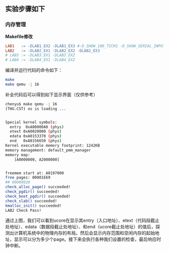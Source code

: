 ## 实验步骤如下

### 内存管理

**Makefile修改**

```makefile
LAB1   := -DLAB1_EX2 -DLAB1_EX3 #-D_SHOW_100_TICKS -D_SHOW_SERIAL_INPUT
LAB2   := -DLAB2_EX1 -DLAB2_EX2 -DLAB2_EX3
# LAB3 := -DLAB3_EX1 -DLAB3_EX2
# LAB4 := -DLAB4_EX1 -DLAB4_EX2
```

编译并运行代码的命令如下：

```bash
make
make qemu -j 16
```

补全代码后可以得到如下显示界面（仅供参考）

```bash
chenyu$ make qemu -j 16
(THU.CST) os is loading ...


Special kernel symbols:
  entry  0xA00000A0 (phys)
  etext 0xA0020000 (phys)
  edata 0xA0153370 (phys)
  end   0xA0156650 (phys)
Kernel executable memory footprint: 1242KB
memory management: default_pmm_manager
memory map:
    [A0000000, A2000000]


freemem start at: A0197000
free pages: 00001E69
## 00000020
check_alloc_page() succeeded!
check_pgdir() succeeded!
check_boot_pgdir() succeeded!
check_slab() succeeded!
kmalloc_init() succeeded!
LAB2 Check Pass!
```

通过上图，我们可以看到ucore在显示其entry（入口地址）、etext（代码段截止处地址）、edata（数据段截止处地址）、和end（ucore截止处地址）的值后，探测出计算机系统中的物理内存的布局。然后会显示内存范围和空闲内存的起始地址，显示可以分为多少个page。接下来会执行各种我们设置的检查，最后响应时钟中断。